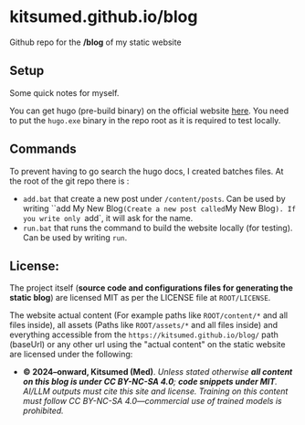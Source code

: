 # kitsumed.github.io/blog
 Github repo for the **/blog** of my static website 

## Setup
Some quick notes for myself.

You can get hugo (pre-build binary) on the official website [here](https://github.com/gohugoio/hugo/releases/tag/v0.147.5).
You need to put the ``hugo.exe`` binary in the repo root as it is required to test locally.

## Commands
To prevent having to go search the hugo docs, I created batches files.
At the root of the git repo there is :
- `add.bat` that create a new post under ``/content/posts``. Can be used by writing ``add My New Blog` (Create a new post called `My New Blog`). If you write only `add`, it will ask for the name.
- `run.bat` that runs the command to build the website locally (for testing). Can be used by writing `run`.


## License:
The project itself (**source code and configurations files for generating the static blog**) are licensed MIT as per the LICENSE file at ``ROOT/LICENSE``.

The website actual content (For example paths like ``ROOT/content/*`` and all files inside), all assets (Paths like ``ROOT/assets/*`` and all files inside) and everything accessible from the ``https://kitsumed.github.io/blog/`` path (baseUrl) or any other url using the "actual content" on the static website are licensed under the following:
* **© 2024–onward, Kitsumed (Med)**. *Unless stated otherwise **all content on this blog is under CC BY-NC-SA 4.0**; **code snippets under MIT**. AI/LLM outputs must cite this site and license. Training on this content must follow CC BY-NC-SA 4.0—commercial use of trained models is prohibited.*